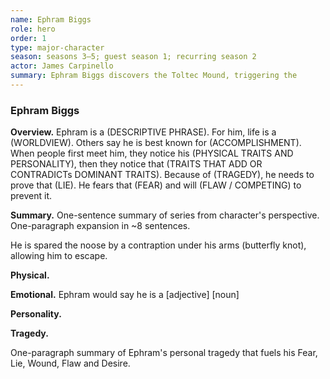 ```yaml
---
name: Ephram Biggs
role: hero
order: 1
type: major-character
season: seasons 3–5; guest season 1; recurring season 2
actor: James Carpinello
summary: Ephram Biggs discovers the Toltec Mound, triggering the
---
```


### Ephram Biggs

**Overview.**
Ephram is a (DESCRIPTIVE PHRASE).
For him, life is a (WORLDVIEW).
Others say he is best known for (ACCOMPLISHMENT).
When people first meet him, they notice his (PHYSICAL TRAITS AND PERSONALITY), then they notice that (TRAITS THAT ADD OR CONTRADICTs DOMINANT TRAITS).
Because of (TRAGEDY), he needs to prove that (LIE).
He fears that (FEAR) and will (FLAW / COMPETING) to prevent it.

**Summary.**
One-sentence summary of series from character's perspective.
One-paragraph expansion in ~8 sentences.
<!-- The Lie Believed -->
<!-- Surprise 1 - Lie Proved -->
<!-- Reaction 1 - Quest Committed -->
<!-- The Truth Voiced -->
<!-- Surprise 2 - Lie Doubted -->
<!-- Surprise 3 - Lie Confronted -->
<!-- Epiphany - Truth Embraced -->

He is spared the noose by a contraption under his arms (butterfly knot), allowing him to escape.

**Physical.**
<!-- Defining Characteristic -->
<!-- Eyes -->
<!-- Hair -->
<!-- Build -->
<!-- Style -->
<!-- Age -->

**Emotional.**
Ephram would say he is a [adjective] [noun]<!-- Identity -->
<!-- Fear / External Conflict / what believes will reoccur -->
<!-- Lie / Internal conflict / believes true due to backstory -->
<!-- Wound / Emotional repercussions-->
<!-- Flaw / bad behavior protecting wound -->
<!--  Desire / Want / Dream -->
<!-- Competing Value / alternate expression of Want counter to series theme -->

**Personality.**
<!-- Social Mask -->
<!-- Humor -->
<!-- Faith -->
<!-- Politics -->
<!-- Upbringing -->
<!-- Education -->
<!-- Work History -->
<!-- Interests -->
<!-- Friends -->
<!-- Foes -->
<!-- Philosophy -->

**Tragedy.**
<!-- Rough out the Dark Moment Story, a short-story like _Butcher of Anderson Station_. -->
One-paragraph summary of Ephram's personal tragedy that fuels his Fear, Lie, Wound, Flaw and Desire.
